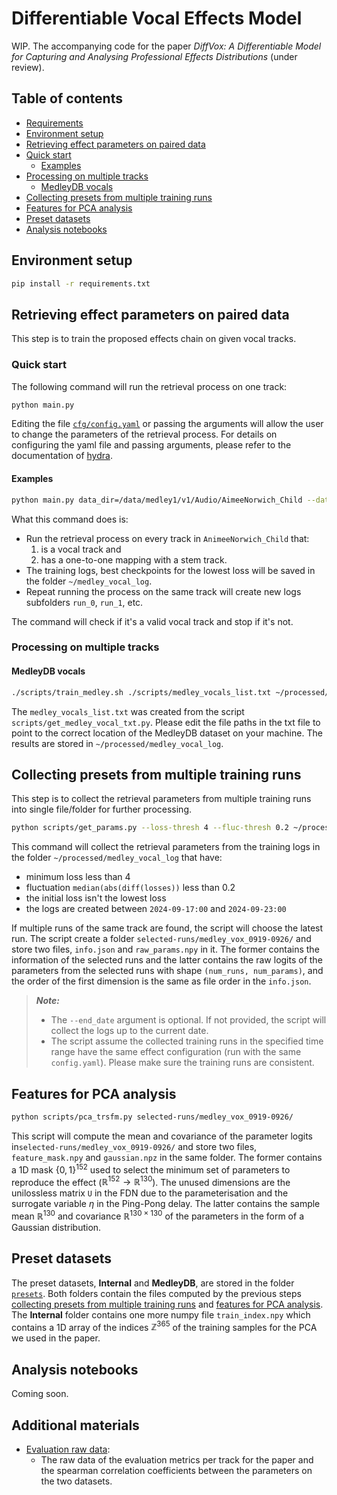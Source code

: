 # Differentiable Vocal Effects Model

WIP. The accompanying code for the paper *DiffVox: A Differentiable Model for Capturing and Analysing Professional Effects Distributions* (under review).


## Table of contents
- [Requirements](#requirements)
- [Environment setup](#environment-setup)
- [Retrieving effect parameters on paired data](#retrieving-effect-parameters-on-paired-data)
- [Quick start](#quick-start)
    - [Examples](#examples)
- [Processing on multiple tracks](#processing-on-multiple-tracks)
    - [MedleyDB vocals](#medleydb-vocals)
- [Collecting presets from multiple training runs](#collecting-presets-from-multiple-training-runs)
- [Features for PCA analysis](#features-for-pca-analysis)
- [Preset datasets](#preset-datasets)
- [Analysis notebooks](#analysis-notebooks)

## Environment setup

```bash
pip install -r requirements.txt
```

## Retrieving effect parameters on paired data

This step is to train the proposed effects chain on given vocal tracks.

### Quick start

The following command will run the retrieval process on one track:

```bash
python main.py
```

Editing the file [`cfg/config.yaml`](cfg/config.yaml) or passing the arguments will allow the user to change the parameters of the retrieval process. 
For details on configuring the yaml file and passing arguments, please refer to the documentation of [hydra](https://hydra.cc/docs/intro/).

#### Examples

```bash
python main.py data_dir=/data/medley1/v1/Audio/AimeeNorwich_Child --dataset=medley_vocal --log_dir=~/medley_vocal_log
```
What this command does is:
- Run the retrieval process on every track in `AnimeeNorwich_Child` that:
  1. is a vocal track and 
  2. has a one-to-one mapping with a stem track.
- The training logs, best checkpoints for the lowest loss will be saved in the folder `~/medley_vocal_log`.
- Repeat running the process on the same track will create new logs subfolders `run_0`, `run_1`, etc.

The command will check if it's a valid vocal track and stop if it's not.


### Processing on multiple tracks

#### MedleyDB vocals

```bash
./scripts/train_medley.sh ./scripts/medley_vocals_list.txt ~/processed/medley_vocal_log
```
The `medley_vocals_list.txt` was created from the script `scripts/get_medley_vocal_txt.py`. 
Please edit the file paths in the txt file to point to the correct location of the MedleyDB dataset on your machine.
The results are stored in `~/processed/medley_vocal_log`.


## Collecting presets from multiple training runs

This step is to collect the retrieval parameters from multiple training runs into single file/folder for further processing.

```bash
python scripts/get_params.py --loss-thresh 4 --fluc-thresh 0.2 ~/processed/medley_vocal_log selected-runs/medley_vox_0919-0926/ 2024-09-17:00 --end_date 2024-09-23:00
```
This command will collect the retrieval parameters from the training logs in the folder `~/processed/medley_vocal_log` that have:
- minimum loss less than 4
- fluctuation `median(abs(diff(losses))` less than 0.2
- the initial loss isn't the lowest loss
- the logs are created between `2024-09-17:00` and `2024-09-23:00`

If multiple runs of the same track are found, the script will choose the latest run.
The script create a folder `selected-runs/medley_vox_0919-0926/` and store two files, `info.json` and `raw_params.npy` in it. The former contains the information of the selected runs and the latter contains the raw logits of the parameters from the selected runs with shape `(num_runs, num_params)`, and the order of the first dimension is the same as file order in the `info.json`.

> **_Note:_**
> - The `--end_date` argument is optional. If not provided, the script will collect the logs up to the current date.
> - The script assume the collected training runs in the specified time range have the same effect configuration (run with the same `config.yaml`). Please make sure the training runs are consistent.

## Features for PCA analysis

```bash
python scripts/pca_trsfm.py selected-runs/medley_vox_0919-0926/
```

This script will compute the mean and covariance of the parameter logits in`selected-runs/medley_vox_0919-0926/` and store two files, `feature_mask.npy` and `gaussian.npz` in the same folder.
The former contains a 1D mask $\lbrace0, 1\rbrace^{152}$ used to select the minimum set of parameters to reproduce the effect ($\mathbb{R}^{152} \to \mathbb{R}^{130}$).
The unused dimensions are the unilossless matrix `U` in the FDN due to the parameterisation and the surrogate variable $\eta$ in the Ping-Pong delay.
The latter contains the sample mean $\mathbb{R}^{130}$ and covariance $\mathbb{R}^{130 \times 130}$ of the parameters in the form of a Gaussian distribution.

## Preset datasets

The preset datasets, **Internal** and **MedleyDB**, are stored in the folder [`presets`](presets/).
Both folders contain the files computed by the previous steps [collecting presets from multiple training runs](#collecting-presets-from-multiple-training-runs) and [features for PCA analysis](#features-for-pca-analysis).
The **Internal** folder contains one more numpy file `train_index.npy` which contains a 1D array of the indices $\mathbb{Z}^{365}$ of the training samples for the PCA we used in the paper.

## Analysis notebooks

Coming soon.

## Additional materials
- [Evaluation raw data](https://docs.google.com/spreadsheets/d/1ksSylBki1151pLR4-GebQBUYForlUKAy20fUdlyADhA/edit?usp=sharing): 
  - The raw data of the evaluation metrics per track for the paper and the spearman correlation coefficients between the parameters on the two datasets.